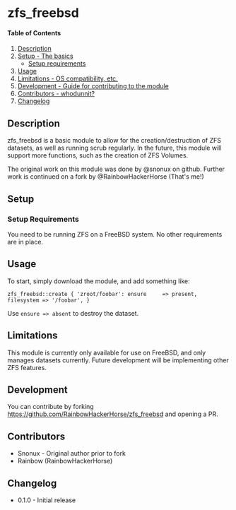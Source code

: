 # zfs_freebsd

#### Table of Contents

1. [Description](#description)
1. [Setup - The basics](#setup)
    * [Setup requirements](#setup-requirements)
1. [Usage](#usage)
1. [Limitations - OS compatibility, etc.](#limitations)
1. [Development - Guide for contributing to the module](#development)
1. [Contributors - whodunnit?](#contributors)
1. [Changelog](#changelog)

## Description

zfs_freebsd is a basic module to allow for the creation/destruction of ZFS datasets,
as well as running scrub regularly.
In the future, this module will support more functions, such as the creation of ZFS Volumes.

The original work on this module was done by @snonux on github.
Further work is continued on a fork by @RainbowHackerHorse (That's me!)

## Setup

### Setup Requirements

You need to be running ZFS on a FreeBSD system. No other requirements are in place.

## Usage

To start, simply download the module, and add something like:

`zfs_freebsd::create { 'zroot/foobar':
  ensure     => present,
  filesystem => '/foobar',
 }`

Use `ensure => absent` to destroy the dataset.

## Limitations

This module is currently only available for use on FreeBSD, and only manages datasets currently.
Future development will be implementing other ZFS features.

## Development

You can contribute by forking https://github.com/RainbowHackerHorse/zfs_freebsd
and opening a PR.

## Contributors

* Snonux - Original author prior to fork
* Rainbow (RainbowHackerHorse)

## Changelog
* 0.1.0 - Initial release 

